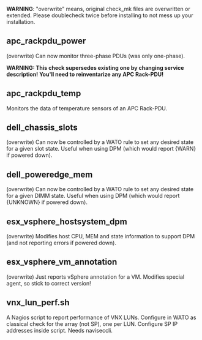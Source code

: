**WARNING**: "overwrite" means, original check_mk files are overwritten or extended. Please doublecheck twice before installing to not mess up your installation.

## apc_rackpdu_power
  
(overwrite) Can now monitor three-phase PDUs (was only one-phase).

**WARNING: This check supersedes existing one by changing service description! You'll need to reinventarize any APC Rack-PDU!**

## apc_rackpdu_temp
  
Monitors the data of temperature sensors of an APC Rack-PDU.

## dell_chassis_slots

(overwrite) Can now be controlled by a WATO rule to set any desired state for a given slot state. Useful when using DPM (which would report {WARN} if powered down).

## dell_poweredge_mem

(overwrite) Can now be controlled by a WATO rule to set any desired state for a given DIMM state. Useful when using DPM (which would report {UNKNOWN} if powered down).

## esx_vsphere_hostsystem_dpm

(overwrite) Modifies host CPU, MEM and state information to support DPM (and not reporting errors if powered down).

## esx_vsphere_vm_annotation

(overwrite) Just reports vSphere annotation for a VM. Modifies special agent, so stick to correct version!

## vnx_lun_perf.sh

A Nagios script to report performance of VNX LUNs. Configure in WATO as classical check for the array (not SP), one per LUN. Configure SP IP addresses inside script. Needs naviseccli.
